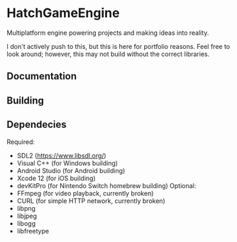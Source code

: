 # HatchGameEngine
Multiplatform engine powering projects and making ideas into reality.

I don't actively push to this, but this is here for portfolio reasons. Feel free to look around; however, this may not build without the correct libraries.

## Documentation

## Building

## Dependecies
Required:
- SDL2 (https://www.libsdl.org/)
- Visual C++ (for Windows building)
- Android Studio (for Android building)
- Xcode 12 (for iOS building)
- devKitPro (for Nintendo Switch homebrew building)
Optional:
- FFmpeg (for video playback, currently broken)
- CURL (for simple HTTP network, currently broken)
- libpng
- libjpeg
- libogg
- libfreetype
